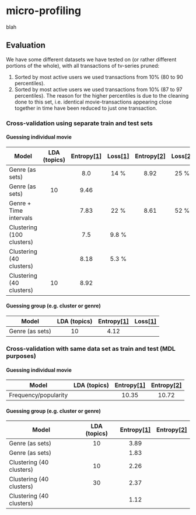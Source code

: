 # micro-profiling
blah

## Evaluation
We have some different datasets we have tested on (or rather different portions of the whole), with all transactions of tv-series pruned:
1. Sorted by most active users we used transactions from 10% (80 to 90 percentiles). <a name="d1"></a>
2. Sorted by most active users we used transactions from 10% (87 to 97 percentiles). The reason for the higher percentiles is due to the cleaning done to this set, i.e. identical movie-transactions appearing close together in time have been reduced to just one transaction. <a name="d2"></a>

### Cross-validation using separate train and test sets
#### Guessing individual movie
|           Model            |  LDA (topics)  | Entropy[[1]](#d1) | Loss[[1]](#d1) | Entropy[[2]](#d2) | Loss[[2]](#d2) |
| -------------------------- | :------------: | :---------------: | :-----------: | :---------------: | :-----------: |
| Genre (as sets)            |                | 8.0               | 14 %          | 8.92              | 25 %          |
| Genre (as sets)            | 10             | 9.46              |               |                   |               |
| Genre + Time intervals     |                | 7.83              | 22 %          | 8.61              | 52 %          |
| Clustering (100 clusters)  |                | 7.5               | 9.8 %         |                   |               |
| Clustering (40 clusters)   |                | 8.18              | 5.3 %         |                   |               |
| Clustering (40 clusters)   | 10             | 8.92              |               |                   |               |

#### Guessing group (e.g. cluster or genre)
|           Model            |  LDA (topics)  | Entropy[[1]](#d1) | Loss[[1]](#d1) |
| -------------------------- | :------------: | :---------------: | :------------: |
| Genre (as sets)            | 10             | 4.12              |                |


### Cross-validation with same data set as train and test (MDL purposes)
#### Guessing individual movie
|           Model            |  LDA (topics) | Entropy[[1]](#d1) | Entropy[[2]](#d2) |
| -------------------------- | :-----------: | :---------------: | :---------------: |
| Frequency/popularity       |               | 10.35             | 10.72             |

#### Guessing group (e.g. cluster or genre)
|           Model            |  LDA (topics) | Entropy[[1]](#d1) | Entropy[[2]](#d2) |
| -------------------------- | :-----------: | :---------------: | :---------------: |
| Genre (as sets)            | 10            | 3.89              |                  |
| Genre (as sets)            |               | 1.83              |                  |
| Clustering (40 clusters)   | 10            | 2.26              |                  |
| Clustering (40 clusters)   | 30            | 2.37              |                  |
| Clustering (40 clusters)   |               | 1.12              |                  |
